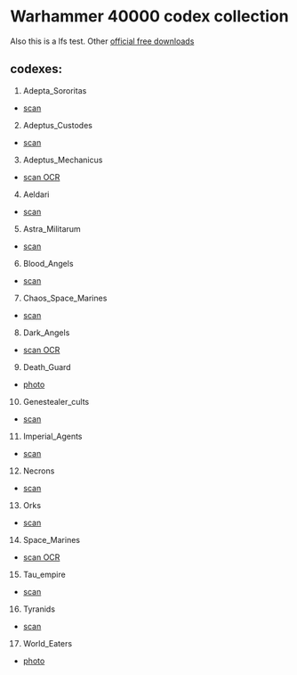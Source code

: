 # Warhammer 40000 codex collection
Also this is a lfs test. Other [official free downloads](https://www.warhammer-community.com/en-gb/downloads/warhammer-40000/)
## codexes:
1. Adepta_Sororitas
 - [scan](codex_10th/Adepta_Sororitas_10th.pdf)
2. Adeptus_Custodes
  - [scan](codex_10th/Adeptus_Custodes_10th.pdf)
3. Adeptus_Mechanicus
  - [scan OCR](codex_10th/Adeptus_Mechanicus_10th.pdf)
4. Aeldari
  - [scan](codex_10th/Aeldari_10th.pdf)
5. Astra_Militarum
  - [scan](codex_10th/Astra_Militarum_10th.pdf)
6. Blood_Angels
  - [scan](codex_10th/Blood_Angels_10th.pdf)
7. Chaos_Space_Marines
  - [scan](codex_10th/Chaos_Space_Marines_10th.pdf)
8. Dark_Angels
  - [scan OCR](codex_10th/Dark_Angels_10th.pdf)
9. Death_Guard
  - [photo](codex_10th/Death_Guard_10th.pdf)
10. Genestealer_cults
  - [scan](codex_10th/Genestealer_cults_10th.pdf)
11. Imperial_Agents
  - [scan](codex_10th/Imperial_Agents_10th.pdf)
12. Necrons
  - [scan](codex_10th/Necrons_10th.pdf)
13. Orks
  - [scan](codex_10th/Orks_10th.pdf)
14. Space_Marines
  - [scan OCR](codex_10th/Space_Marines_10th.pdf)
15. Tau_empire
  - [scan](codex_10th/Tau_empire_10th.pdf)
16. Tyranids
  - [scan](codex_10th/Tyranids_10th.pdf)
17. World_Eaters
  - [photo](codex_10th/World_Eaters_10th.pdf)
